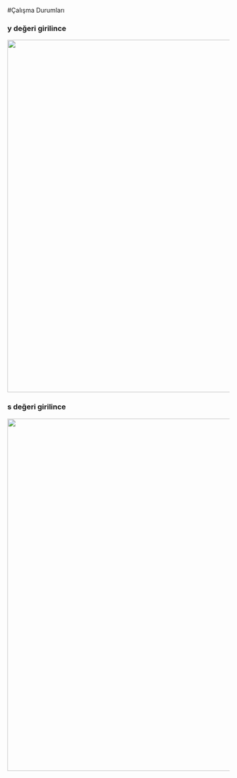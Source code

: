 #Çalışma Durumları
<h3>y değeri girilince</h3>
<img style="witdh:400; height:800;" src="https://user-images.githubusercontent.com/73295089/205502658-2107ebca-cb7f-4a6d-b464-c51945987d53.png"></img>


<h3>s değeri girilince</h3>
<img style="witdh:400; height:800;" src="https://user-images.githubusercontent.com/73295089/205502695-c406d013-dc2a-43d4-a4e8-62d7ad6edd27.png"></img>


